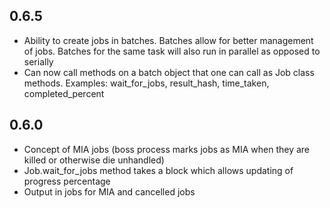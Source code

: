 ## 0.6.5

* Ability to create jobs in batches.  Batches allow for better management of jobs.  Batches for the same task will also run in parallel as opposed to serially
* Can now call methods on a batch object that one can call as Job class methods.  Examples: wait_for_jobs, result_hash, time_taken, completed_percent

## 0.6.0

* Concept of MIA jobs (boss process marks jobs as MIA when they are killed or otherwise die unhandled)
* Job.wait_for_jobs method takes a block which allows updating of progress percentage
* Output in jobs for MIA and cancelled jobs
